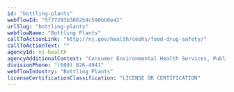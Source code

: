 ```yaml
---
id: "bottling-plants"
webflowId: "5f77293b386254c598bb0e42"
urlSlug: "bottling-plants"
webflowName: "Bottling Plants"
callToActionLink: "http://nj.gov/health/ceohs/food-drug-safety/"
callToActionText: ""
agencyId: nj-health
agencyAdditionalContext: "Consumer Environmental Health Services, Public Health Sanitation and Safety Program"
divisionPhone: "(609) 826-4941"
webflowIndustry: "Bottling Plants"
licenseCertificationClassification: "LICENSE OR CERTIFICATION"
---
```

